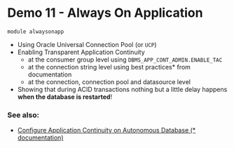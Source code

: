 # Demo 11 - Always On Application
`module alwaysonapp`
- Using Oracle Universal Connection Pool (or `UCP`)
- Enabling Transparent Application Continuity
  - at the consumer group level using `DBMS_APP_CONT_ADMIN.ENABLE_TAC`
  - at the connection string level using best practices* from documentation
  - at the connection, connection pool and datasource level
- Showing that during ACID transactions nothing but a little delay happens **when the database is restarted**!
 

### See also:

- [Configure Application Continuity on Autonomous Database (* documentation)](https://docs.oracle.com/en/cloud/paas/autonomous-database/adbsa/application-continuity-configure.html)